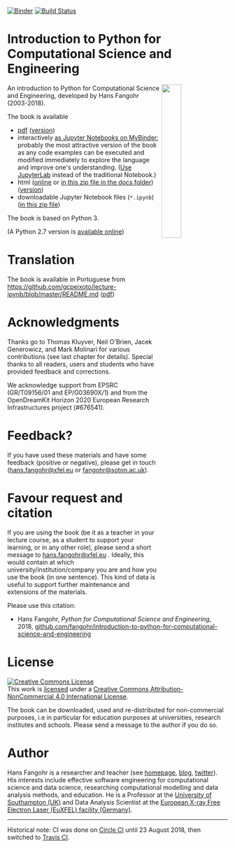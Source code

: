[![Binder](https://mybinder.org/badge.svg)](https://mybinder.org/v2/gh/fangohr/introduction-to-python-for-computational-science-and-engineering/master?filepath=index.ipynb)
[![Build Status](https://travis-ci.org/fangohr/introduction-to-python-for-computational-science-and-engineering.svg?branch=master)](https://travis-ci.org/fangohr/introduction-to-python-for-computational-science-and-engineering)

# Introduction to Python for Computational Science and Engineering

<a href="https://github.com/fangohr/introduction-to-python-for-computational-science-and-engineering/raw/master/pdf/Introduction-to-Python-for-Computational-Science-and-Engineering.pdf">
<img src="https://github.com/fangohr/introduction-to-python-for-computational-science-and-engineering/raw/master/static/images/titlepage.png" style="float" align="right" width="30%">
</a>

An introduction to Python for Computational Science and
Engineering, developed by Hans Fangohr (2003-2018).

The book is available
- [pdf](https://github.com/fangohr/introduction-to-python-for-computational-science-and-engineering/raw/master/pdf/Introduction-to-Python-for-Computational-Science-and-Engineering.pdf) ([version](pdf/version.txt))
- interactively [as Jupyter Notebooks on MyBinder](https://mybinder.org/v2/gh/fangohr/introduction-to-python-for-computational-science-and-engineering/master?filepath=index.ipynb); probably the most attractive version of the book as any code examples can be executed and modified immediately to explore the language and improve one's understanding.
  ([Use JupyterLab](https://mybinder.org/v2/gh/fangohr/introduction-to-python-for-computational-science-and-engineering/master?urlpath=lab/tree/index.ipynb) instead of the traditional Notebook.)
- html ([online](https://fangohr.github.io/introduction-to-python-for-computational-science-and-engineering/)
  or [in this zip file in the docs folder](https://github.com/fangohr/introduction-to-python-for-computational-science-and-engineering/archive/master.zip)) ([version](docs/version.txt))
- downloadable Jupyter Notebook files (`*.ipynb`) ([in this zip file](https://github.com/fangohr/introduction-to-python-for-computational-science-and-engineering/archive/master.zip))



The book is based on Python 3.

(A Python 2.7 version
is
[available online](http://www.southampton.ac.uk/~fangohr/training/python/pdfs/Python2-for-Computational-Science-and-Engineering.pdf))

# Translation

The book is available in Portuguese from https://github.com/gcpeixoto/lecture-ipynb/blob/master/README.md ([pdf](https://github.com/gcpeixoto/lecture-ipynb/raw/master/pdf/Introducao-Python-para-Ciencias-Computacionais-Engenharia.pdf))

# Acknowledgments

Thanks go to Thomas Kluyver, Neil O'Brien, Jacek Generowicz, and Mark
Molinari for various contributions (see last chapter for
details). Special thanks to all readers, users and students who have
provided feedback and corrections.

We acknowledge support from EPSRC (GR/T09156/01 and EP/G03690X/1) and
from the OpenDreamKit Horizon 2020 European Research Infrastructures
project (#676541).

# Feedback?

If you have used these materials and have some feedback (positive or
negative), please get in touch (hans.fangohr@xfel.eu or
fangohr@soton.ac.uk).

# Favour request and citation

If you are using the book (be it as a teacher in your lecture course,
as a student to support your learning, or in any other role), please
send a short message to hans.fangohr@xfel.eu . Ideally, this would
contain at which university/institution/company you are and how you
use the book (in one sentence). This kind of data is useful to support
further maintenance and extensions of the materials.

Please use this citation:

* Hans Fangohr, *Python for Computational Science and Engineering*,
  2018, [github.com/fangohr/introduction-to-python-for-computational-science-and-engineering](https://github.com/fangohr/introduction-to-python-for-computational-science-and-engineering/blob/master/Readme.md)

# License

<a rel="license" href="http://creativecommons.org/licenses/by-nc/4.0/"><img alt="Creative Commons License" style="border-width:0" src="https://i.creativecommons.org/l/by-nc/4.0/88x31.png" /></a><br />This work is
<a href="https://raw.githubusercontent.com/fangohr/introduction-to-python-for-computational-science-and-engineering/master/LICENSE.TXT">licensed</a> under a <a rel="license" href="http://creativecommons.org/licenses/by-nc/4.0/">Creative Commons Attribution-NonCommercial 4.0 International License</a>.

The book can be downloaded, used and re-distributed for non-commercial
purposes, i.e in particular for education purposes at universities,
research institutes and schools. Please send a message to the author
if you do so.


# Author

Hans Fangohr is a researcher and teacher (see
[homepage](https://fangohr.github.io),
[blog](https://fangohr.github.io/blog),
[twitter](https://twitter.com/ProfCompMod)). His interests
include effective software engineering for computational science and
data science, researching computational modelling and data analysis
methods, and education. He is a Professor at the [University of
Southampton (UK)](http://www.southampton.ac.uk) and Data Analysis
Scientist at the [European X-ray Free Electron Laser (EuXFEL)
facility (Germany)](https://xfel.eu).




----

Historical note: CI was done on [Circle
CI](https://circleci.com/gh/fangohr/introduction-to-python-for-computational-science-and-engineering)
until 23 August 2018, then switched to [Travis
CI](https://travis-ci.org/fangohr/introduction-to-python-for-computational-science-and-engineering).
